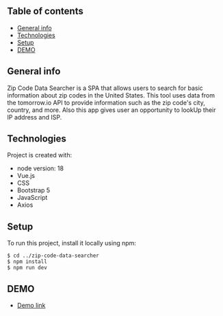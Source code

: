 ## Table of contents
* [General info](#general-info)
* [Technologies](#technologies)
* [Setup](#setup)
* [DEMO](#demo)

## General info
Zip Code Data Searcher is a SPA that allows users to search for basic information about zip codes in the United States. 
This tool uses data from the tomorrow.io API to provide information such as the zip code's city, country, and more.
Also this app gives user an opportunity to lookUp their IP address and ISP.
	
## Technologies
Project is created with:
* node version: 18
* Vue.js
* CSS
* Bootstrap 5
* JavaScript
* Axios
	
## Setup
To run this project, install it locally using npm:

```
$ cd ../zip-code-data-searcher
$ npm install
$ npm run dev
```

## DEMO
* [Demo link](https://4ebupel.github.io/zip-code-data-searcher/)
